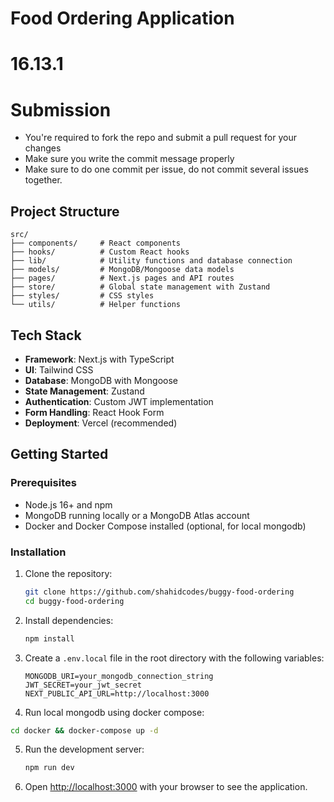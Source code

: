 # Food Ordering Application
# 16.13.1
# Submission

- You're required to fork the repo and submit a pull request for your changes
- Make sure you write the commit message properly
- Make sure to do one commit per issue, do not commit several issues together.

## Project Structure

```
src/
├── components/     # React components
├── hooks/          # Custom React hooks
├── lib/            # Utility functions and database connection
├── models/         # MongoDB/Mongoose data models
├── pages/          # Next.js pages and API routes
├── store/          # Global state management with Zustand
├── styles/         # CSS styles
└── utils/          # Helper functions
```

## Tech Stack

- **Framework**: Next.js with TypeScript
- **UI**: Tailwind CSS
- **Database**: MongoDB with Mongoose
- **State Management**: Zustand
- **Authentication**: Custom JWT implementation
- **Form Handling**: React Hook Form
- **Deployment**: Vercel (recommended)

## Getting Started

### Prerequisites

- Node.js 16+ and npm
- MongoDB running locally or a MongoDB Atlas account
- Docker and Docker Compose installed (optional, for local mongodb)

### Installation

1. Clone the repository:

   ```bash
   git clone https://github.com/shahidcodes/buggy-food-ordering
   cd buggy-food-ordering
   ```

2. Install dependencies:

   ```bash
   npm install
   ```

3. Create a `.env.local` file in the root directory with the following variables:

   ```
   MONGODB_URI=your_mongodb_connection_string
   JWT_SECRET=your_jwt_secret
   NEXT_PUBLIC_API_URL=http://localhost:3000
   ```

4. Run local mongodb using docker compose:

```bash
cd docker && docker-compose up -d
```

5. Run the development server:

   ```bash
   npm run dev
   ```

6. Open [http://localhost:3000](http://localhost:3000) with your browser to see the application.

